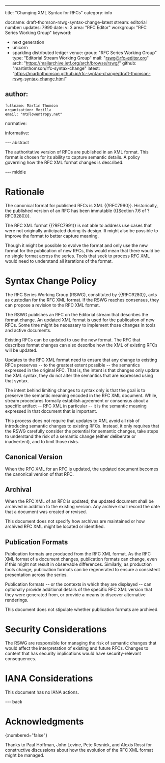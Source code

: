 ---
title: "Changing XML Syntax for RFCs"
category: info

docname: draft-thomson-rswg-syntax-change-latest
stream: editorial
number:
updates: 7990
date:
v: 3
area: "RFC Editor"
workgroup: "RFC Series Working Group"
keyword:
 - next generation
 - unicorn
 - sparkling distributed ledger
venue:
  group: "RFC Series Working Group"
  type: "Editorial Stream Working Group"
  mail: "rswg@rfc-editor.org"
  arch: "https://mailarchive.ietf.org/arch/browse/rswg/"
  github: "martinthomson/rfc-syntax-change"
  latest: "https://martinthomson.github.io/rfc-syntax-change/draft-thomson-rswg-syntax-change.html"

author:
 -
    fullname: Martin Thomson
    organization: Mozilla
    email: "mt@lowentropy.net"

normative:

informative:


--- abstract

The authoritative version of RFCs are published in an XML format.  This format
is chosen for its ability to capture semantic details.  A policy governing how
the RFC XML format changes is described.

--- middle

# Rationale

The canonical format for published RFCs is XML {{!RFC7990}}.  Historically, the
published version of an RFC has been immutable ({{Section 7.6 of ?RFC9280}}).

The RFC XML format {{?RFC7991}} is not able to address use cases that were not
originally anticipated during its design.  It might also be possible to improve
the format to better capture meaning.

Though it might be possible to evolve the format and only use the new format for
the publication of new RFCs, this would mean that there would be no single
format across the series.  Tools that seek to process RFC XML would need to
understand all iterations of the format.


# Syntax Change Policy

The RFC Series Working Group (RSWG), constituted by {{!RFC9280}}, acts as
custodian for the RFC XML format.  If the RSWG reaches consensus, they can
propose a revision to the RFC XML format.

The RSWG publishes an RFC on the Editorial stream that describes the format
change.  An updated XML format is used for the publication of new RFCs.  Some
time might be necessary to implement those changes in tools and active
documents.

Existing RFCs can be updated to use the new format.  The RFC that describes
format changes can also describe how the XML of existing RFCs will be updated.

Updates to the RFC XML format need to ensure that any change to existing RFCs
preserves -- to the greatest extent possible -- the semantics expressed in the
original RFC.  That is, the intent is that changes only update the XML syntax,
they do not alter the semantics that are expressed using that syntax.

The intent behind limiting changes to syntax only is that the goal is to
preserve the semantic meaning encoded in the RFC XML document.  While, stream
procedures formally establish agreement or consensus about a specific artifact
-- RFC XML in particular -- it is the semantic meaning expressed in that
document that is important.

This process does not require that updates to XML avoid all risk of introducing
semantic changes to existing RFCs.  Instead, it only requires that the RSWG
carefully consider the potential for semantic changes, take steps to understand
the risk of a semantic change (either deliberate or inadvertent), and to limit
those risks.


## Canonical Version

When the RFC XML for an RFC is updated, the updated document becomes
the canonical version of that RFC.


## Archival

When the RFC XML of an RFC is updated, the updated document shall be archived in
addition to the existing version.  Any archive shall record the date that a
document was created or revised.

This document does not specify how archives are maintained or how archived RFC
XML might be located or identified.


## Publication Formats

Publication formats are produced from the RFC XML format.  As the RFC XML format
of a document changes, publication formats can change, even if this might not
result in observable differences.  Similarly, as production tools change,
publication formats can be regenerated to ensure a consistent presentation
across the series.

Publication formats -- or the contexts in which they are displayed -- can
optionally provide additional details of the specific RFC XML version that they
were generated from, or provide a means to discover alternative renderings.

This document does not stipulate whether publication formats are archived.


# Security Considerations

The RSWG are responsible for managing the risk of semantic changes that would
affect the interpretation of existing and future RFCs.  Changes to content that
has security implications would have security-relevant consequences.


# IANA Considerations

This document has no IANA actions.


--- back

# Acknowledgments
{:numbered="false"}

Thanks to Paul Hoffman, John Levine, Pete Resnick, and Alexis Rossi for
constructive discussions about how the evolution of the RFC XML format might be
managed.
